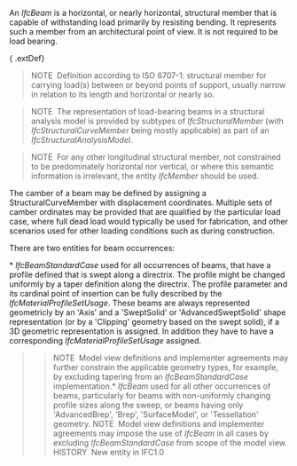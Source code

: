 An _IfcBeam_ is a horizontal, or nearly horizontal, structural member that is capable of withstanding load primarily by resisting bending. It represents such a member from an architectural point of view. It is not required to be load bearing.

{ .extDef}
> NOTE&nbsp; Definition according to ISO 6707-1: structural member for carrying load(s) between or beyond points of support, usually narrow in relation to its length and horizontal or nearly so.

> NOTE&nbsp; The representation of load-bearing beams in a structural analysis model is provided by subtypes of _IfcStructuralMember_ (with _IfcStructuralCurveMember_ being mostly applicable) as part of an _IfcStructuralAnalysisModel_.

> NOTE&nbsp; For any other longitudinal structural member, not constrained to be predominately horizontal nor vertical, or where this semantic information is irrelevant, the entity _IfcMember_ should be used.

The camber of a beam may be defined by assigning a StructuralCurveMember with displacement coordinates. Multiple sets of camber ordinates may be provided that are qualified by the particular load case, where full dead load would typically be used for fabrication, and other scenarios used for other loading conditions such as during construction.

There are two entities for beam occurrences:

\* _IfcBeamStandardCase_ used for all occurrences of beams, that have a profile defined that is swept along a directrix. The profile might be changed uniformly by a taper definition along the directrix. The profile parameter and its cardinal point of insertion can be fully described by the _IfcMaterialProfileSetUsage_. These beams are always represented geometricly by an 'Axis' and a 'SweptSolid' or 'AdvancedSweptSolid' shape representation (or by a 'Clipping' geometry based on the swept solid), if a 3D geometric representation is assigned. In addition they have to have a corresponding _IfcMaterialProfileSetUsage_ assigned. 
>> NOTE&nbsp; Model view definitions and implementer agreements may further constrain the applicable geometry types, for example, by excluding tapering from an _IfcBeamStandardCase_ implementation.\* _IfcBeam_ used for all other occurrences of beams, particularly for beams with non-uniformly changing profile sizes along the sweep, or beams having only 'AdvancedBrep', 'Brep', 'SurfaceModel', or 'Tessellation' geometry. 
>> NOTE&nbsp; Model view definitions and implementer agreements may impose the use of _IfcBeam_ in all cases by excluding _IfcBeamStandardCase_ from scope of the model view.
> HISTORY&nbsp; New entity in IFC1.0
